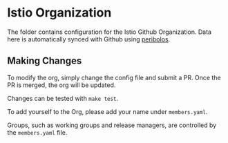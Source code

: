 # Istio Organization

The folder contains configuration for the Istio Github Organization. Data here is automatically synced with Github using [peribolos](https://github.com/kubernetes/test-infra/tree/master/prow/cmd/peribolos).

## Making Changes

To modify the org, simply change the config file and submit a PR. Once the PR is merged, the org will be updated.

Changes can be tested with `make test`.

To add yourself to the Org, please add your name under `members.yaml`.

Groups, such as working groups and release managers, are controlled by the `members.yaml` file.

